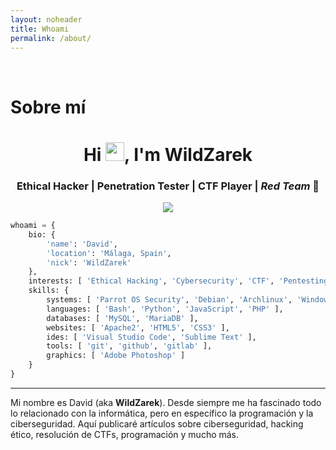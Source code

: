 ```yaml
---
layout: noheader
title: Whoami
permalink: /about/
---
```


<br/>

# Sobre mí

<h1 align="center">Hi <img src="https://raw.githubusercontent.com/MartinHeinz/MartinHeinz/master/wave.gif" width="30px">, I'm WildZarek</h1>
<h3 align="center">Ethical Hacker | Penetration Tester | CTF Player | <em>Red Team</em> 🔴</h3>
<p align="center"><img src="https://visitor-badge.glitch.me/badge?page_id=WildZarek/wildzarek.github.io"></p>

```python
whoami = {
    bio: {
        'name': 'David', 
        'location': 'Málaga, Spain', 
        'nick': 'WildZarek'
    },
    interests: [ 'Ethical Hacking', 'Cybersecurity', 'CTF', 'Pentesting', 'Programming' ],
    skills: {
        systems: [ 'Parrot OS Security', 'Debian', 'Archlinux', 'Windows 10' ],
        languages: [ 'Bash', 'Python', 'JavaScript', 'PHP' ],
        databases: [ 'MySQL', 'MariaDB' ],
        websites: [ 'Apache2', 'HTML5', 'CSS3' ],
        ides: [ 'Visual Studio Code', 'Sublime Text' ],
        tools: [ 'git', 'github', 'gitlab' ],
        graphics: [ 'Adobe Photoshop' ]
    }
}
```

********************************************************************************************

Mi nombre es David (aka **WildZarek**). Desde siempre me ha fascinado todo lo relacionado con la informática, pero en específico la programación y la ciberseguridad. Aquí publicaré artículos sobre ciberseguridad, hacking ético, resolución de CTFs, programación y mucho más.